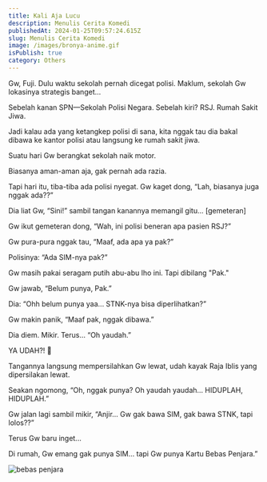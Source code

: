 ```yaml
---
title: Kali Aja Lucu
description: Menulis Cerita Komedi
publishedAt: 2024-01-25T09:57:24.615Z
slug: Menulis Cerita Komedi
image: /images/bronya-anime.gif
isPublish: true
category: Others
---
```

Gw, Fuji. Dulu waktu sekolah pernah dicegat polisi.
Maklum, sekolah Gw lokasinya strategis banget...


Sebelah kanan SPN—Sekolah Polisi Negara. Sebelah kiri? RSJ. Rumah Sakit Jiwa.

Jadi kalau ada yang ketangkep polisi di sana, kita nggak tau dia bakal dibawa ke kantor polisi atau langsung ke rumah sakit jiwa.

Suatu hari Gw berangkat sekolah naik motor. 

Biasanya aman-aman aja, gak pernah ada razia.


Tapi hari itu, tiba-tiba ada polisi nyegat. Gw kaget dong, “Lah, biasanya juga nggak ada??”

Dia liat Gw, “Sini!” sambil tangan kanannya memangil gitu... \[gemeteran]


Gw ikut gemeteran dong, “Wah, ini polisi beneran apa pasien RSJ?”

Gw pura-pura nggak tau, “Maaf, ada apa ya pak?”


Polisinya: “Ada SIM-nya pak?”


Gw masih pakai seragam putih abu-abu lho ini. Tapi dibilang "Pak."

Gw jawab, “Belum punya, Pak.”


Dia: “Ohh belum punya yaa... STNK-nya bisa diperlihatkan?”


Gw makin panik, “Maaf pak, nggak dibawa.”

Dia diem. Mikir. Terus... “Oh yaudah.”

YA UDAH?! 🤯

Tangannya langsung mempersilahkan Gw lewat, udah kayak Raja Iblis yang dipersilakan lewat.


Seakan ngomong, “Oh, nggak punya? Oh yaudah yaudah... HIDUPLAH, HIDUPLAH.”

Gw jalan lagi sambil mikir,
“Anjir... Gw gak bawa SIM, gak bawa STNK, tapi lolos??”

Terus Gw baru inget...


Di rumah, Gw emang gak punya SIM... tapi Gw punya Kartu Bebas Penjara.”

![bebas penjara](/images/images.jpeg "bebas penjara")